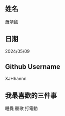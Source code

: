 姓名
----
蕭靖馠

日期
----
2024/05/09

Github Username
---------------
XJHhannn

我最喜歡的三件事
---------------
睡覺 聽歌 打電動
